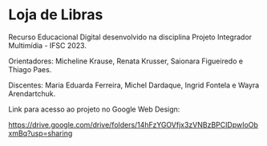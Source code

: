 # Loja de Libras

Recurso Educacional Digital desenvolvido na disciplina Projeto Integrador Multimídia - IFSC 2023.              

Orientadores: Micheline Krause, Renata Krusser, Saionara Figueiredo e Thiago Paes. 

Discentes: Maria Eduarda Ferreira, Michel Dardaque, Ingrid Fontela e Wayra Arendartchuk.

Link para acesso ao projeto no Google Web Design:

https://drive.google.com/drive/folders/14hFzYGOVfjx3zVNBzBPCIDpwIoObxmBq?usp=sharing



